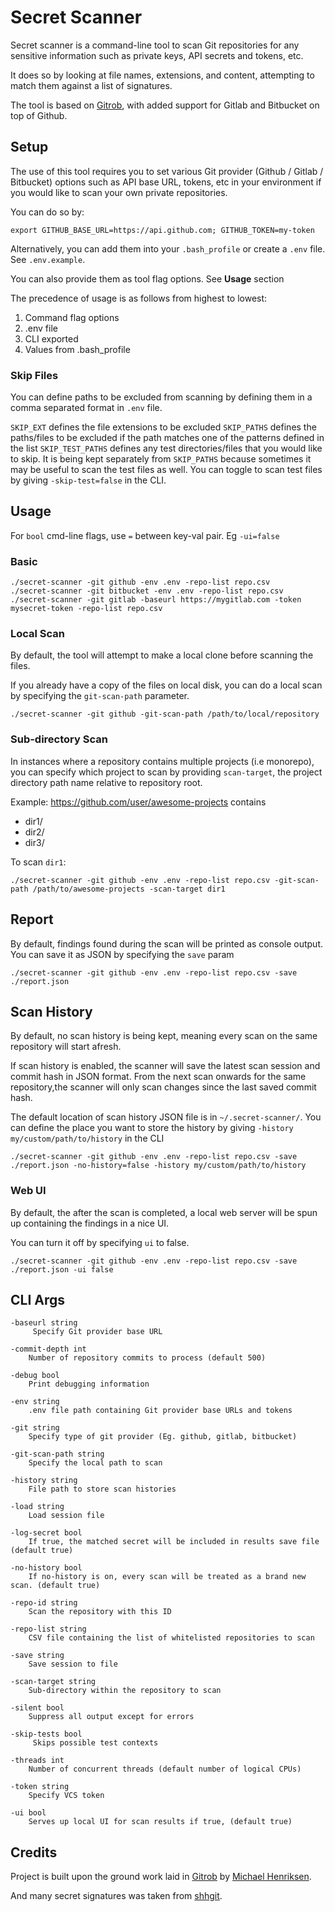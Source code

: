 # Secret Scanner

Secret scanner is a command-line tool to scan Git repositories for any sensitive information such as private keys, API secrets and tokens, etc.

It does so by looking at file names, extensions, and content, attempting to match them against a list of signatures.

The tool is based on <a href="https://github.com/michenriksen/gitrob">Gitrob</a>, with added support for Gitlab and Bitbucket on top of Github.

## Setup

The use of this tool requires you to set various Git provider (Github / Gitlab / Bitbucket) options such as API base URL, tokens, etc in your environment if you would like to scan your own private repositories.

You can do so by:
```
export GITHUB_BASE_URL=https://api.github.com; GITHUB_TOKEN=my-token
```

Alternatively, you can add them into your `.bash_profile` or create a `.env` file. See `.env.example`.

You can also provide them as tool flag options. See **Usage** section

The precedence of usage is as follows from highest to lowest:
1. Command flag options
2. .env file
3. CLI exported
4. Values from .bash_profile

### Skip Files

You can define paths to be excluded from scanning by defining them in a comma separated format in `.env` file.

`SKIP_EXT` defines the file extensions to be excluded
`SKIP_PATHS` defines the paths/files to be excluded if the path matches one of the patterns defined in the list
`SKIP_TEST_PATHS` defines any test directories/files that you would like to skip. It is being kept separately from `SKIP_PATHS` because sometimes it may be useful to scan the test files as well. You can toggle to scan test files by giving `-skip-test=false` in the CLI.

## Usage

For `bool` cmd-line flags, use `=` between key-val pair. Eg `-ui=false`

### Basic

```
./secret-scanner -git github -env .env -repo-list repo.csv
./secret-scanner -git bitbucket -env .env -repo-list repo.csv
./secret-scanner -git gitlab -baseurl https://mygitlab.com -token mysecret-token -repo-list repo.csv
```

### Local Scan

By default, the tool will attempt to make a local clone before scanning the files.

If you already have a copy of the files on local disk, you can do a local scan by specifying the `git-scan-path` parameter.

```
./secret-scanner -git github -git-scan-path /path/to/local/repository
```

### Sub-directory Scan

In instances where a repository contains multiple projects (i.e monorepo), you can specify which project to scan by providing `scan-target`, the project directory path name relative to repository root.

Example:
https://github.com/user/awesome-projects contains
- dir1/
- dir2/
- dir3/

To scan `dir1`:
```
./secret-scanner -git github -env .env -repo-list repo.csv -git-scan-path /path/to/awesome-projects -scan-target dir1
```

## Report

By default, findings found during the scan will be printed as console output. You can save it as JSON by specifying the `save` param

```
./secret-scanner -git github -env .env -repo-list repo.csv -save ./report.json
```

## Scan History

By default, no scan history is being kept, meaning every scan on the same repository will start afresh.

If scan history is enabled, the scanner will save the latest scan session and commit hash in JSON format. From the next scan onwards for the same repository,the scanner will only scan changes since the last saved commit hash.

The default location of scan history JSON file is in `~/.secret-scanner/`. You can define the place you want to store the history by giving `-history my/custom/path/to/history` in the CLI

```
./secret-scanner -git github -env .env -repo-list repo.csv -save ./report.json -no-history=false -history my/custom/path/to/history
```

### Web UI

By default, the after the scan is completed, a local web server will be spun up containing the findings in a nice UI.

You can turn it off by specifying `ui` to false.

```
./secret-scanner -git github -env .env -repo-list repo.csv -save ./report.json -ui false
```

## CLI Args

```
-baseurl string
     Specify Git provider base URL

-commit-depth int
    Number of repository commits to process (default 500)

-debug bool
    Print debugging information

-env string
    .env file path containing Git provider base URLs and tokens

-git string
    Specify type of git provider (Eg. github, gitlab, bitbucket)

-git-scan-path string
    Specify the local path to scan

-history string
    File path to store scan histories

-load string
    Load session file

-log-secret bool
    If true, the matched secret will be included in results save file (default true)

-no-history bool
    If no-history is on, every scan will be treated as a brand new scan. (default true)

-repo-id string
    Scan the repository with this ID

-repo-list string
    CSV file containing the list of whitelisted repositories to scan

-save string
    Save session to file

-scan-target string
    Sub-directory within the repository to scan

-silent bool
    Suppress all output except for errors

-skip-tests bool
     Skips possible test contexts

-threads int
    Number of concurrent threads (default number of logical CPUs)

-token string
    Specify VCS token

-ui bool
    Serves up local UI for scan results if true, (default true)
```

## Credits

Project is built upon the ground work laid in <a href="https://github.com/michenriksen/gitrob" target="_blank">Gitrob</a> by <a href="https://michenriksen.com/" target="_blank">Michael Henriksen</a>.

And many secret signatures was taken from <a href="https://github.com/eth0izzle/shhgit/" target="_blank">shhgit</a>.
